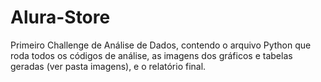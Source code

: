 # Alura-Store
Primeiro Challenge de Análise de Dados, contendo o arquivo Python que roda todos os códigos de análise, as imagens dos gráficos e tabelas geradas (ver pasta imagens), e o relatório final.
